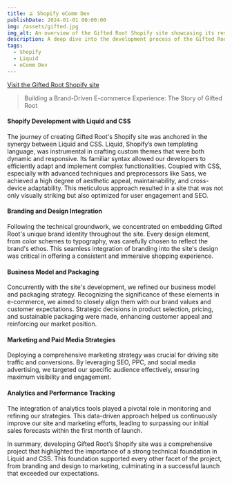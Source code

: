 ```yaml
---
title: 🫒 Shopify eComm Dev
publishDate: 2024-01-01 00:00:00
img: /assets/gifted.jpg
img_alt: An overview of the Gifted Root Shopify site showcasing its responsive design and custom user interface elements.
description: A deep dive into the development process of the Gifted Root Shopify site, focusing on the integration of Liquid and CSS for custom themes, dynamic content rendering, and a seamless user experience. This case study also explores the strategic approach to branding, design, business modeling, and marketing that contributed to surpassing the forecasted goals in the first month of launch.
tags:
  - Shopify
  - Liquid
  - eComm Dev
---
```


<a href="https://giftedroot.com/" class="live-button">Visit the Gifted Root Shopify site</a>

> Building a Brand-Driven E-commerce Experience: The Story of Gifted Root

#### Shopify Development with Liquid and CSS

The journey of creating Gifted Root's Shopify site was anchored in the synergy between Liquid and CSS. Liquid, Shopify’s own templating language, was instrumental in crafting custom themes that were both dynamic and responsive. Its familiar syntax allowed our developers to efficiently adapt and implement complex functionalities. Coupled with CSS, especially with advanced techniques and preprocessors like Sass, we achieved a high degree of aesthetic appeal, maintainability, and cross-device adaptability. This meticulous approach resulted in a site that was not only visually striking but also optimized for user engagement and SEO.

#### Branding and Design Integration

Following the technical groundwork, we concentrated on embedding Gifted Root's unique brand identity throughout the site. Every design element, from color schemes to typography, was carefully chosen to reflect the brand's ethos. This seamless integration of branding into the site's design was critical in offering a consistent and immersive shopping experience.

#### Business Model and Packaging

Concurrently with the site's development, we refined our business model and packaging strategy. Recognizing the significance of these elements in e-commerce, we aimed to closely align them with our brand values and customer expectations. Strategic decisions in product selection, pricing, and sustainable packaging were made, enhancing customer appeal and reinforcing our market position.

#### Marketing and Paid Media Strategies

Deploying a comprehensive marketing strategy was crucial for driving site traffic and conversions. By leveraging SEO, PPC, and social media advertising, we targeted our specific audience effectively, ensuring maximum visibility and engagement.

#### Analytics and Performance Tracking

The integration of analytics tools played a pivotal role in monitoring and refining our strategies. This data-driven approach helped us continuously improve our site and marketing efforts, leading to surpassing our initial sales forecasts within the first month of launch.

In summary, developing Gifted Root’s Shopify site was a comprehensive project that highlighted the importance of a strong technical foundation in Liquid and CSS. This foundation supported every other facet of the project, from branding and design to marketing, culminating in a successful launch that exceeded our expectations.
